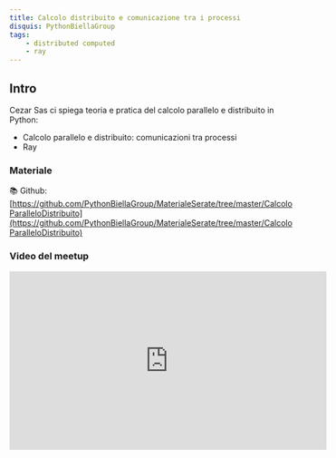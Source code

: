 ```yaml
---
title: Calcolo distribuito e comunicazione tra i processi
disquis: PythonBiellaGroup
tags:
    - distributed computed
    - ray
---
```


## Intro

Cezar Sas ci spiega teoria e pratica del calcolo parallelo e distribuito in Python:

* Calcolo parallelo e distribuito: comunicazioni tra processi
* Ray

### Materiale

📚 Github:
[https://github.com/PythonBiellaGroup/MaterialeSerate/tree/master/CalcoloParalleloDistribuito](https://github.com/PythonBiellaGroup/MaterialeSerate/tree/master/CalcoloParalleloDistribuito)

### Video del meetup

<iframe width="560" height="315" src="https://www.youtube.com/embed/SfChqj_Nhcw?si=TfXuzg2RsFnH1Ucq" title="YouTube video player" frameborder="0" allow="accelerometer; autoplay; clipboard-write; encrypted-media; gyroscope; picture-in-picture; web-share" allowfullscreen></iframe>